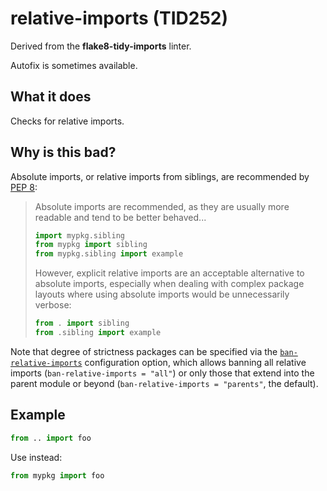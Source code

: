 # relative-imports (TID252)

Derived from the **flake8-tidy-imports** linter.

Autofix is sometimes available.

## What it does
Checks for relative imports.

## Why is this bad?
Absolute imports, or relative imports from siblings, are recommended by [PEP 8](https://peps.python.org/pep-0008/#imports):

> Absolute imports are recommended, as they are usually more readable and tend to be better behaved...
> ```python
> import mypkg.sibling
> from mypkg import sibling
> from mypkg.sibling import example
> ```
> However, explicit relative imports are an acceptable alternative to absolute imports,
> especially when dealing with complex package layouts where using absolute imports would be
> unnecessarily verbose:
> ```python
> from . import sibling
> from .sibling import example
> ```

Note that degree of strictness packages can be specified via the
[`ban-relative-imports`](https://github.com/charliermarsh/ruff#ban-relative-imports)
configuration option, which allows banning all relative imports
(`ban-relative-imports = "all"`) or only those that extend into the parent module or beyond
(`ban-relative-imports = "parents"`, the default).

## Example
```python
from .. import foo
```

Use instead:
```python
from mypkg import foo
```